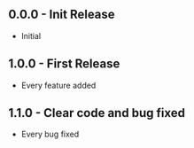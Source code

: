 ## 0.0.0 - Init Release
* Initial

## 1.0.0 - First Release
* Every feature added

## 1.1.0 - Clear code and bug fixed
* Every bug fixed
